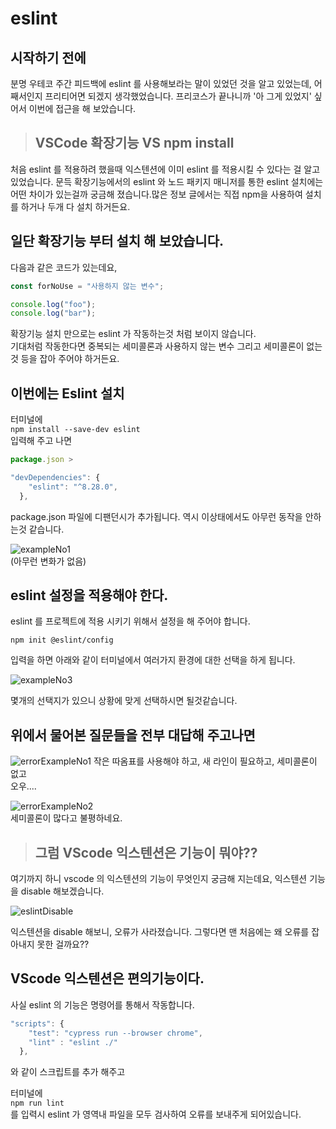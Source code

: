 # eslint

## 시작하기 전에

분명 우테코 주간 피드백에 eslint 를 사용해보라는 말이 있었던 것을 알고 있었는데, 어째서인지 프리티어면 되겠지 생각했었습니다. 프리코스가 끝나니까 '아 그게 있었지' 싶어서 이번에 접근을 해 보았습니다.

> ## VSCode 확장기능 VS npm install

처음 eslint 를 적용하려 했을때 익스텐션에 이미 eslint 를 적용시킬 수 있다는 걸 알고 있었습니다. 문득 확장기능에서의 eslint 와 노드 패키지 매니저를 통한 eslint 설치에는 어떤 차이가 있는걸까 궁금해 졌습니다.많은 정보 글에서는 직접 npm을 사용하여 설치를 하거나 두개 다 설치 하거든요.

## 일단 확장기능 부터 설치 해 보았습니다.

다음과 같은 코드가 있는데요,

```javascript
const forNoUse = "사용하지 않는 변수";

console.log("foo");
console.log("bar");
```

확장기능 설치 만으로는 eslint 가 작동하는것 처럼 보이지 않습니다.  
기대처럼 작동한다면 중복되는 세미콜론과 사용하지 않는 변수 그리고 세미콜론이 없는것 등을 잡아 주어야 하거든요.

## 이번에는 Eslint 설치

터미널에   
`npm install --save-dev eslint`  
입력해 주고 나면

```javascript
package.json >

"devDependencies": {
    "eslint": "^8.28.0",
  },
```

package.json 파일에 디팬던시가 추가됩니다. 역시 이상태에서도 아무런 동작을 안하는것 같습니다.

![exampleNo1](https://user-images.githubusercontent.com/105046423/204788385-f5e67734-5ac2-4ac6-ad12-ba027b2cefaa.png)  
(아무런 변화가 없음)

## eslint 설정을 적용해야 한다.

eslint 를 프로젝트에 적용 시키기 위해서 설정을 해 주어야 합니다.

`npm init @eslint/config`

입력을 하면 아래와 같이 터미널에서 여러가지 환경에 대한 선택을 하게 됩니다.

![exampleNo3](https://user-images.githubusercontent.com/105046423/204788389-78a0b187-64d6-49ad-a6ef-dc416681c61f.png)

몇개의 선택지가 있으니 상황에 맞게 선택하시면 될것같습니다.

## 위에서 물어본 질문들을 전부 대답해 주고나면

![errorExampleNo1](https://user-images.githubusercontent.com/105046423/204788439-89775b07-cdf4-4d3f-8612-602b4f29a6d7.png)
작은 따옴표를 사용해야 하고, 새 라인이 필요하고, 세미콜론이 없고  
오우....  

![errorExampleNo2](https://user-images.githubusercontent.com/105046423/204788444-7d565fc3-47ae-4e6d-bb84-e0517e14f47c.png)  
세미콜론이 많다고 불평하네요.

> ## 그럼 VScode 익스텐션은 기능이 뭐야??

여기까지 하니 vscode 의 익스텐션의 기능이 무엇인지 궁금해 지는데요,
익스텐션 기능을 disable 해보겠습니다.

![eslintDisable](https://user-images.githubusercontent.com/105046423/204788448-e8b4ce10-9e67-4e87-b583-af2606c732e0.png)

익스텐션을 disable 해보니, 오류가 사라졌습니다. 그렇다면 맨 처음에는 왜 오류를 잡아내지 못한 걸까요??

## VScode 익스텐션은 편의기능이다.

사실 eslint 의 기능은 명령어를 통해서 작동합니다.

```javascript
"scripts": {
    "test": "cypress run --browser chrome",
    "lint" : "eslint ./"
  },
```

와 같이 스크립트를 추가 해주고

터미널에   
`npm run lint`  
를 입력시 eslint 가 영역내 파일을 모두 검사하여 오류를 보내주게 되어있습니다.
